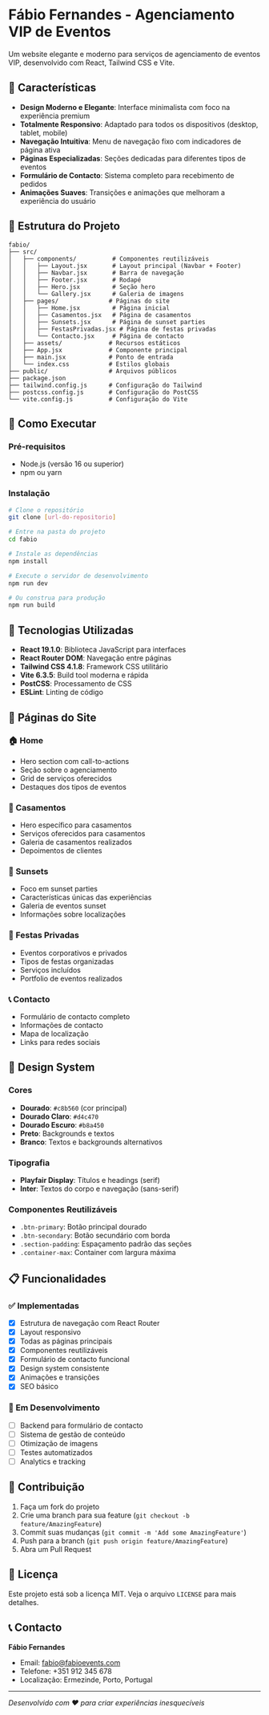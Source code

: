 # Fábio Fernandes - Agenciamento VIP de Eventos

Um website elegante e moderno para serviços de agenciamento de eventos VIP, desenvolvido com React, Tailwind CSS e Vite.

## 🌟 Características

- **Design Moderno e Elegante**: Interface minimalista com foco na experiência premium
- **Totalmente Responsivo**: Adaptado para todos os dispositivos (desktop, tablet, mobile)
- **Navegação Intuitiva**: Menu de navegação fixo com indicadores de página ativa
- **Páginas Especializadas**: Seções dedicadas para diferentes tipos de eventos
- **Formulário de Contacto**: Sistema completo para recebimento de pedidos
- **Animações Suaves**: Transições e animações que melhoram a experiência do usuário

## 📁 Estrutura do Projeto

```
fabio/
├── src/
│   ├── components/          # Componentes reutilizáveis
│   │   ├── Layout.jsx       # Layout principal (Navbar + Footer)
│   │   ├── Navbar.jsx       # Barra de navegação
│   │   ├── Footer.jsx       # Rodapé
│   │   ├── Hero.jsx         # Seção hero
│   │   └── Gallery.jsx      # Galeria de imagens
│   ├── pages/              # Páginas do site
│   │   ├── Home.jsx         # Página inicial
│   │   ├── Casamentos.jsx   # Página de casamentos
│   │   ├── Sunsets.jsx      # Página de sunset parties
│   │   ├── FestasPrivadas.jsx # Página de festas privadas
│   │   └── Contacto.jsx     # Página de contacto
│   ├── assets/             # Recursos estáticos
│   ├── App.jsx             # Componente principal
│   ├── main.jsx            # Ponto de entrada
│   └── index.css           # Estilos globais
├── public/                 # Arquivos públicos
├── package.json
├── tailwind.config.js      # Configuração do Tailwind
├── postcss.config.js       # Configuração do PostCSS
└── vite.config.js          # Configuração do Vite
```

## 🚀 Como Executar

### Pré-requisitos
- Node.js (versão 16 ou superior)
- npm ou yarn

### Instalação
```bash
# Clone o repositório
git clone [url-do-repositorio]

# Entre na pasta do projeto
cd fabio

# Instale as dependências
npm install

# Execute o servidor de desenvolvimento
npm run dev

# Ou construa para produção
npm run build
```

## 🎨 Tecnologias Utilizadas

- **React 19.1.0**: Biblioteca JavaScript para interfaces
- **React Router DOM**: Navegação entre páginas
- **Tailwind CSS 4.1.8**: Framework CSS utilitário
- **Vite 6.3.5**: Build tool moderna e rápida
- **PostCSS**: Processamento de CSS
- **ESLint**: Linting de código

## 📱 Páginas do Site

### 🏠 Home
- Hero section com call-to-actions
- Seção sobre o agenciamento
- Grid de serviços oferecidos
- Destaques dos tipos de eventos

### 💒 Casamentos
- Hero específico para casamentos
- Serviços oferecidos para casamentos
- Galeria de casamentos realizados
- Depoimentos de clientes

### 🌅 Sunsets
- Foco em sunset parties
- Características únicas das experiências
- Galeria de eventos sunset
- Informações sobre localizações

### 🎉 Festas Privadas
- Eventos corporativos e privados
- Tipos de festas organizadas
- Serviços incluídos
- Portfolio de eventos realizados

### 📞 Contacto
- Formulário de contacto completo
- Informações de contacto
- Mapa de localização
- Links para redes sociais

## 🎨 Design System

### Cores
- **Dourado**: `#c8b560` (cor principal)
- **Dourado Claro**: `#d4c470`
- **Dourado Escuro**: `#b8a450`
- **Preto**: Backgrounds e textos
- **Branco**: Textos e backgrounds alternativos

### Tipografia
- **Playfair Display**: Títulos e headings (serif)
- **Inter**: Textos do corpo e navegação (sans-serif)

### Componentes Reutilizáveis
- `.btn-primary`: Botão principal dourado
- `.btn-secondary`: Botão secundário com borda
- `.section-padding`: Espaçamento padrão das seções
- `.container-max`: Container com largura máxima

## 📋 Funcionalidades

### ✅ Implementadas
- [x] Estrutura de navegação com React Router
- [x] Layout responsivo
- [x] Todas as páginas principais
- [x] Componentes reutilizáveis
- [x] Formulário de contacto funcional
- [x] Design system consistente
- [x] Animações e transições
- [x] SEO básico

### 🔄 Em Desenvolvimento
- [ ] Backend para formulário de contacto
- [ ] Sistema de gestão de conteúdo
- [ ] Otimização de imagens
- [ ] Testes automatizados
- [ ] Analytics e tracking

## 🤝 Contribuição

1. Faça um fork do projeto
2. Crie uma branch para sua feature (`git checkout -b feature/AmazingFeature`)
3. Commit suas mudanças (`git commit -m 'Add some AmazingFeature'`)
4. Push para a branch (`git push origin feature/AmazingFeature`)
5. Abra um Pull Request

## 📝 Licença

Este projeto está sob a licença MIT. Veja o arquivo `LICENSE` para mais detalhes.

## 📞 Contacto

**Fábio Fernandes**
- Email: fabio@fabioevents.com
- Telefone: +351 912 345 678
- Localização: Ermezinde, Porto, Portugal

---

*Desenvolvido com ❤️ para criar experiências inesquecíveis*
